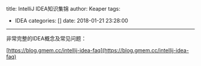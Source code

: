 title: IntelliJ IDEA知识集锦
author: Keaper
tags:
  - IDEA
categories: []
date: 2018-01-21 23:28:00
---
非常完整的IDEA概念及常见问题：

[https://blog.gmem.cc/intellij-idea-faq](https://blog.gmem.cc/intellij-idea-faq)
